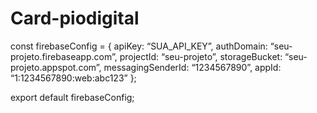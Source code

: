 # Card-piodigital
const firebaseConfig = {
  apiKey: “SUA_API_KEY”,
  authDomain: “seu-projeto.firebaseapp.com”,
  projectId: “seu-projeto”,
  storageBucket: “seu-projeto.appspot.com”,
  messagingSenderId: “1234567890”,
  appId: “1:1234567890:web:abc123”
};

export default firebaseConfig;